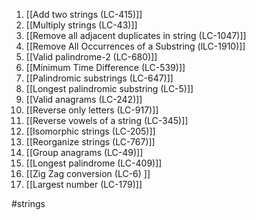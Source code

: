 1) [[Add two strings (LC-415)]]
2) [[Multiply strings (LC-43)]]
3) [[Remove all adjacent duplicates in string (LC-1047)]]
4) [[Remove All Occurrences of a Substring (lLC-1910)]]
5) [[Valid palindrome-2 (LC-680)]]
6) [[Minimum Time Difference (LC-539)]]
7) [[Palindromic substrings (LC-647)]] 
8) [[Longest palindromic substring (LC-5)]] 
9) [[Valid anagrams (LC-242)]]
10) [[Reverse only letters (LC-917)]]
11) [[Reverse vowels of a string (LC-345)]]
12) [[Isomorphic strings (LC-205)]]
13) [[Reorganize strings (LC-767)]]
14) [[Group anagrams (LC-49)]]
15) [[Longest  palindrome (LC-409)]]
16) [[Zig Zag conversion (LC-6) ]]
17) [[Largest number (LC-179)]] 


#strings